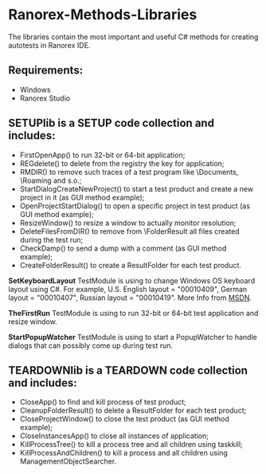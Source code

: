 # Ranorex-Methods-Libraries

The libraries contain the most important and useful C# methods for creating autotests in Ranorex IDE.

## __Requirements:__
* Windows
* Ranorex Studio

## __SETUPlib__ is a SETUP code collection and includes:
- FirstOpenApp() to run 32-bit or 64-bit application;
- REGdelete() to delete from the registry the key for application;
- RMDIR() to remove such traces of a test program like \Documents, \Roaming and s.o.;
- StartDialogCreateNewProject() to start a test product and create a new project in it (as GUI method example);
- OpenProjectStartDialog() to open a specific project in test product (as GUI method example);
- ResizeWindow() to resize a window to actually monitor resolution;
- DeleteFilesFromDIR() to remove from \FolderResult all files created during the test run;
- CheckDamp() to send a dump with a comment (as GUI method example);
- CreateFolderResult() to create a ResultFolder for each test product.

__SetKeyboardLayout__ TestModule is using to change Windows OS keyboard layout using C#. 
For example, U.S. English layout = "00010409", German layout = "00010407", Russian layout = "00010419". 
More Info from [MSDN](https://learn.microsoft.com/en-us/windows/win32/api/winuser/nf-winuser-loadkeyboardlayouta).

__TheFirstRun__ TestModule is using to run 32-bit or 64-bit test application and resize window.

__StartPopupWatcher__ TestModule is using to start a PopupWatcher to handle dialogs that can possibly come up during test run.

## __TEARDOWNlib__ is a TEARDOWN code collection and includes:
- CloseApp() to find and kill process of test product;
- CleanupFolderResult() to delete a ResultFolder for each test product;
- CloseProjectWindow() to close the test product (as GUI method example);
- CloseInstancesApp() to close all instances of application;
- KillProcessTree() to kill a process tree and all children using taskkill;
- KillProcessAndChildren() to kill a process and all children using ManagementObjectSearcher.
